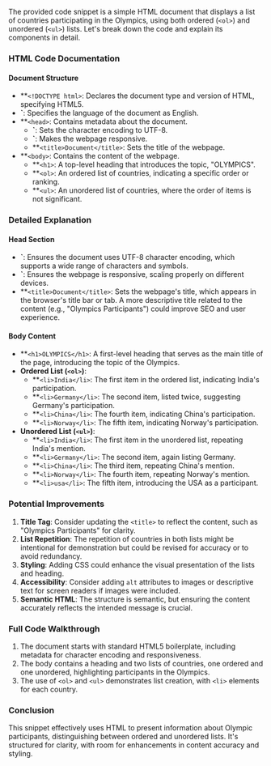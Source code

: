 The provided code snippet is a simple HTML document that displays a list of countries participating in the Olympics, using both ordered (`<ol>`) and unordered (`<ul>`) lists. Let's break down the code and explain its components in detail.

### HTML Code Documentation

#### Document Structure
- **`<!DOCTYPE html>`: Declares the document type and version of HTML, specifying HTML5.
- **`<html lang="en">**: Specifies the language of the document as English.
- **`<head>`: Contains metadata about the document.
  - **`<meta charset="UTF-8">**: Sets the character encoding to UTF-8.
  - **`<meta name="viewport" content="width=device-width, initial-scale=1.0">**: Makes the webpage responsive.
  - **`<title>Document</title>`: Sets the title of the webpage.
- **`<body>`: Contains the content of the webpage.
  - **`<h1>`: A top-level heading that introduces the topic, "OLYMPICS".
  - **`<ol>`: An ordered list of countries, indicating a specific order or ranking.
  - **`<ul>`: An unordered list of countries, where the order of items is not significant.

### Detailed Explanation

#### Head Section
- **`<meta charset="UTF-8">**: Ensures the document uses UTF-8 character encoding, which supports a wide range of characters and symbols.
- **`<meta name="viewport" content="width=device-width, initial-scale=1.0">**: Ensures the webpage is responsive, scaling properly on different devices.
- **`<title>Document</title>`: Sets the webpage's title, which appears in the browser's title bar or tab. A more descriptive title related to the content (e.g., "Olympics Participants") could improve SEO and user experience.

#### Body Content
- **`<h1>OLYMPICS</h1>`: A first-level heading that serves as the main title of the page, introducing the topic of the Olympics.
- **Ordered List (`<ol>`)**:
  - **`<li>India</li>`: The first item in the ordered list, indicating India's participation.
  - **`<li>Germany</li>`: The second item, listed twice, suggesting Germany's participation.
  - **`<li>China</li>`: The fourth item, indicating China's participation.
  - **`<li>Norway</li>`: The fifth item, indicating Norway's participation.
- **Unordered List (`<ul>`)**:
  - **`<li>India</li>`: The first item in the unordered list, repeating India's mention.
  - **`<li>Germany</li>`: The second item, again listing Germany.
  - **`<li>China</li>`: The third item, repeating China's mention.
  - **`<li>Norway</li>`: The fourth item, repeating Norway's mention.
  - **`<li>usa</li>`: The fifth item, introducing the USA as a participant.

### Potential Improvements
1. **Title Tag**: Consider updating the `<title>` to reflect the content, such as "Olympics Participants" for clarity.
2. **List Repetition**: The repetition of countries in both lists might be intentional for demonstration but could be revised for accuracy or to avoid redundancy.
3. **Styling**: Adding CSS could enhance the visual presentation of the lists and heading.
4. **Accessibility**: Consider adding `alt` attributes to images or descriptive text for screen readers if images were included.
5. **Semantic HTML**: The structure is semantic, but ensuring the content accurately reflects the intended message is crucial.

### Full Code Walkthrough
1. The document starts with standard HTML5 boilerplate, including metadata for character encoding and responsiveness.
2. The body contains a heading and two lists of countries, one ordered and one unordered, highlighting participants in the Olympics.
3. The use of `<ol>` and `<ul>` demonstrates list creation, with `<li>` elements for each country.

### Conclusion
This snippet effectively uses HTML to present information about Olympic participants, distinguishing between ordered and unordered lists. It's structured for clarity, with room for enhancements in content accuracy and styling.